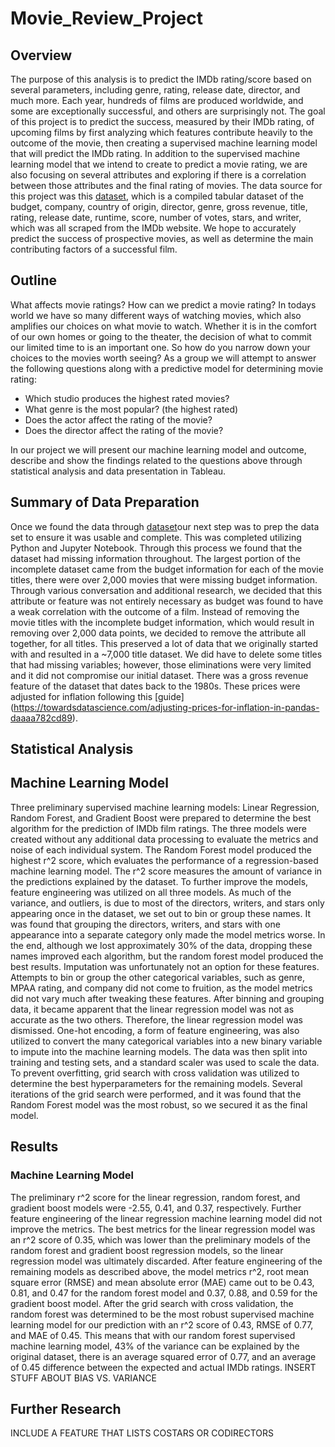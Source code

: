 # Movie_Review_Project
## Overview
The purpose of this analysis is to predict the IMDb rating/score based on several parameters, including genre, rating, release date, director, and much more. Each year, hundreds of films are produced worldwide, and some are exceptionally successful, and others are surprisingly not. The goal of this project is to predict the success, measured by their IMDb rating, of upcoming films by first analyzing which features contribute heavily to the outcome of the movie, then creating a supervised machine learning model that will predict the IMDb rating. In addition to the supervised machine learning model that we intend to create to predict a movie rating, we are also focusing on several attributes and exploring if there is a correlation between those attributes and the final rating of movies.
The data source for this project was this [dataset](https://www.kaggle.com/danielgrijalvas/movies), which is a compiled tabular dataset of the budget, company, country of origin, director, genre, gross revenue, title, rating, release date, runtime, score, number of votes, stars, and writer, which was all scraped from the IMDb website. We hope to accurately predict the success of prospective movies, as well as determine the main contributing factors of a successful film.

## Outline
What affects movie ratings? How can we predict a movie rating?
In todays world we have so many different ways of watching movies, which also amplifies our choices on what movie to watch. Whether it is in the comfort of our own homes or going to the theater, the decision of what to commit our limited time to is an important one. So how do you narrow down your choices to the movies worth seeing? As a group we will attempt to answer the following questions along with a predictive model for determining movie rating:
* Which studio produces the highest rated movies?
* What genre is the most popular? (the highest rated)
* Does the actor affect the rating of the movie?
* Does the director affect the rating of the movie?

In our project we will present our machine learning model and outcome, describe and show the findings related to the questions above through statistical analysis and data presentation in Tableau.

## Summary of Data Preparation
Once we found the data through [dataset](https://www.kaggle.com/danielgrijalvas/movies)our next step was to prep the data set to ensure it was usable and complete. This was completed utilizing Python and Jupyter Notebook. Through this process we found that the dataset had missing information throughout. The largest portion of the incomplete dataset came from the budget information for each of the movie titles, there were over 2,000 movies that were missing budget information. Through various conversation and additional research, we decided that this attribute or feature was not entirely necessary as budget was found to have a weak correlation with the outcome of a film. Instead of removing the movie titles with the incomplete budget information, which would result in removing over 2,000 data points, we decided to remove the attribute all together, for all titles. This preserved a lot of data that we originally started with and resulted in a ~7,000 title dataset. We did have to delete some titles that had missing variables; however, those eliminations were very limited and it did not compromise our initial dataset.
There was a gross revenue feature of the dataset that dates back to the 1980s. These prices were adjusted for inflation following this [guide] (https://towardsdatascience.com/adjusting-prices-for-inflation-in-pandas-daaaa782cd89).
 
## Statistical Analysis
 
## Machine Learning Model
Three preliminary supervised machine learning models: Linear Regression, Random Forest, and Gradient Boost were prepared to determine the best algorithm for the prediction of IMDb film ratings. The three models were created without any additional data processing to evaluate the metrics and noise of each individual system. The Random Forest model produced the highest r^2 score, which evaluates the performance of a regression-based machine learning model. The r^2 score measures the amount of variance in the predictions explained by the dataset.
To further improve the models, feature engineering was utilized on all three models. As much of the variance, and outliers, is due to most of the directors, writers, and stars only appearing once in the dataset, we set out to bin or group these names. It was found that grouping the directors, writers, and stars with one appearance into a separate category only made the model metrics worse. In the end, although we lost approximately 30% of the data, dropping these names improved each algorithm, but the random forest model produced the best results. Imputation was unfortunately not an option for these features.
Attempts to bin or group the other categorical variables, such as genre, MPAA rating, and company did not come to fruition, as the model metrics did not vary much after tweaking these features.
After binning and grouping data, it became apparent that the linear regression model was not as accurate as the two others. Therefore, the linear regression model was dismissed.
One-hot encoding, a form of feature engineering, was also utilized to convert the many categorical variables into a new binary variable to impute into the machine learning models. The data was then split into training and testing sets, and a standard scaler was used to scale the data.
To prevent overfitting, grid search with cross validation was utilized to determine the best hyperparameters for the remaining models. Several iterations of the grid search were performed, and it was found that the Random Forest model was the most robust, so we secured it as the final model.
 
## Results
### Machine Learning Model
The preliminary r^2 score for the linear regression, random forest, and gradient boost models were -2.55, 0.41, and 0.37, respectively. Further feature engineering of the linear regression machine learning model did not improve the metrics. The best metrics for the linear regression model was an r^2 score of 0.35, which was lower than the preliminary models of the random forest and gradient boost regression models, so the linear regression model was ultimately discarded.
After feature engineering of the remaining models as described above, the model metrics r^2, root mean square error (RMSE) and mean absolute error (MAE) came out to be 0.43, 0.81, and 0.47 for the random forest model and 0.37, 0.88, and 0.59 for the gradient boost model. After the grid search with cross validation, the random forest was determined to be the most robust supervised machine learning model for our prediction with an r^2 score of 0.43, RMSE of 0.77, and MAE of 0.45. This means that with our random forest supervised machine learning model, 43% of the variance can be explained by the original dataset, there is an average squared error of 0.77, and an average of 0.45 difference between the expected and actual IMDb ratings.
INSERT STUFF ABOUT BIAS VS. VARIANCE
 
## Further Research
INCLUDE A FEATURE THAT LISTS COSTARS OR CODIRECTORS

